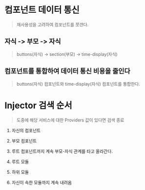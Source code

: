 # 컴포넌트 데이터 통신

> 재사용성을 고려하여 컴포넌트를 쪼갠다.

## 자식 -> 부모 -> 자식

> buttons(자식) -> section(부모) -> time-display(자식)

## 컴포넌트를 통합하여 데이터 통신 비용을 줄인다

> buttons(자식) 컴포넌트와 time-display(자식) 컴포넌트를 통합한다.

# Injector 검색 순서

> 도중에 해당 서비스에 대한 Providers 값이 있다면 검색 종료

1. 자신의 컴포넌트

2. 부모 컴포넌트

3. 루트 컴포넌트까지 계속 부모-자식 관계를 타고 올라간다.

4. 루트 모듈

5. 하위 모듈

6. 자신이 속한 모듈까지 계속 내려옴

